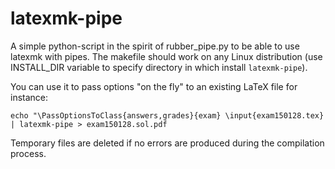 # latexmk-pipe
A simple python-script in the spirit of rubber_pipe.py to be able to use latexmk with pipes. The makefile should work on any Linux distribution (use INSTALL_DIR variable to specify directory in which install `latexmk-pipe`).

You can use it to pass options "on the fly" to an existing LaTeX file for instance:

```
echo "\PassOptionsToClass{answers,grades}{exam} \input{exam150128.tex} | latexmk-pipe > exam150128.sol.pdf
```

Temporary files are deleted if no errors are produced during the compilation process.
